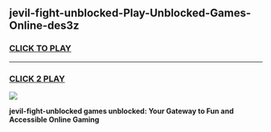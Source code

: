 
## jevil-fight-unblocked-Play-Unblocked-Games-Online-des3z
<h3>
<a href="https://premium76.site?title=jevil-fight-unblocked&ref=25A">CLICK TO PLAY</a></h3>
<hr>

<h3>
<a href="https://premium76.site?title=jevil-fight-unblocked&ref=25A">CLICK 2 PLAY</a>
  
</h3>

<a href="https://premium76.site?title=jevil-fight-unblocked&ref=25A"><img src="https://clearcache.store/games.png"></a>


**jevil-fight-unblocked games unblocked: Your Gateway to Fun and Accessible Online Gaming**
